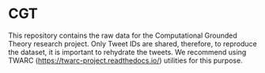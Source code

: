 # CGT
This repository contains the raw data for the Computational Grounded Theory research project. Only Tweet IDs are shared, therefore, to reproduce the dataset, it is important to rehydrate the tweets. We recommend using TWARC (https://twarc-project.readthedocs.io/) utilities for this purpose.
